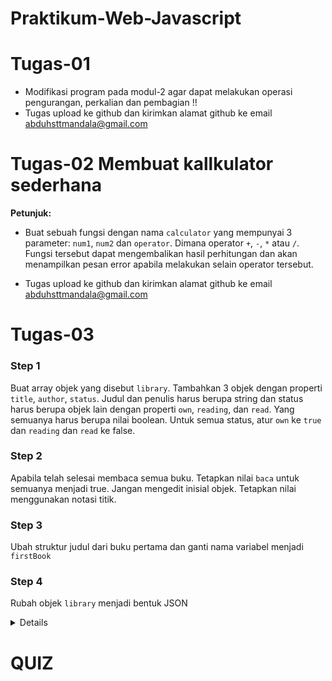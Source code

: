 # Praktikum-Web-Javascript

# Tugas-01

- Modifikasi program pada modul-2 agar dapat melakukan operasi pengurangan, perkalian dan pembagian !!
- Tugas upload ke github dan kirimkan alamat github ke email abduhsttmandala@gmail.com

# Tugas-02 Membuat kallkulator sederhana

**Petunjuk:**

- Buat sebuah fungsi dengan nama `calculator` yang mempunyai 3 parameter: `num1`, `num2` dan    `operator`. Dimana operator `+`, `-`, `*` atau `/`. Fungsi tersebut dapat mengembalikan hasil   perhitungan dan akan menampilkan pesan error apabila melakukan selain operator tersebut.

- Tugas upload ke github dan kirimkan alamat github ke email abduhsttmandala@gmail.com

# Tugas-03

### Step 1
Buat array objek yang disebut `library`. Tambahkan 3 objek dengan properti `title`, `author`, `status`. Judul dan penulis harus berupa string dan status harus berupa objek lain dengan properti `own`, `reading`, dan `read`. Yang semuanya harus berupa nilai boolean. Untuk semua status, atur `own` ke `true` dan `reading` dan `read` ke false.

### Step 2
Apabila telah selesai membaca semua buku. Tetapkan nilai `baca` untuk semuanya menjadi true. Jangan mengedit inisial objek. Tetapkan nilai menggunakan notasi titik.

### Step 3
Ubah struktur judul dari buku pertama dan ganti nama variabel menjadi `firstBook`

### Step 4
Rubah objek `library` menjadi bentuk JSON

<details>
    <summery>Click untuk Solusi</summery>
</details>

# QUIZ



